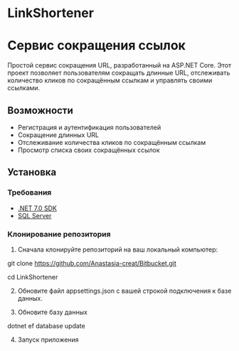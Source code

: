 # LinkShortener

# Сервис сокращения ссылок

Простой сервис сокращения URL, разработанный на ASP.NET Core. Этот проект позволяет пользователям сокращать длинные URL, отслеживать количество кликов по сокращённым ссылкам и управлять своими ссылками.

## Возможности

- Регистрация и аутентификация пользователей
- Сокращение длинных URL
- Отслеживание количества кликов по сокращённым ссылкам
- Просмотр списка своих сокращённых ссылок

## Установка

### Требования

- [.NET 7.0 SDK](https://dotnet.microsoft.com/download/dotnet/7.0)
- [SQL Server](https://www.microsoft.com/en-us/sql-server/sql-server-downloads) 

### Клонирование репозитория

1. Сначала клонируйте репозиторий на ваш локальный компьютер:

git clone https://github.com/Anastasia-creat/Bitbucket.git

cd LinkShortener

2. Обновите файл appsettings.json с вашей строкой подключения к базе данных. 

3. Обновите базу данных

dotnet ef database update

4. Запуск приложения
